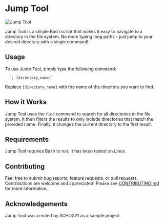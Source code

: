 # Jump Tool

![Jump Tool](https://i.imgur.com/kVl8oV3.png)

Jump Tool is a simple Bash script that makes it easy to navigate to a directory in the file system. No more typing long paths - just jump to your desired directory with a single command!

## Usage

To use Jump Tool, simply type the following command:

      `j [directory_name]`

Replace `[directory_name]` with the name of the directory you want to find.

## How it Works

Jump Tool uses the `find` command to search for all directories in the file system. It then filters the results to only include directories that match the provided name. Finally, it changes the current directory to the first result.

## Requirements

Jump Tool requires Bash to run. It has been tested on Linux.

## Contributing

Feel free to submit bug reports, feature requests, or pull requests. Contributions are welcome and appreciated! Please see [CONTRIBUTING.md](https://github.com/ACHUX21/jump-tool/blob/main/CONTRIBUTING.md) for more information.

## Acknowledgements

Jump Tool was created by ACHUX21 as a sample project. 
